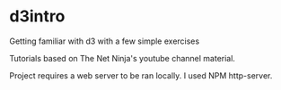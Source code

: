 # d3intro
Getting familiar with d3 with a few simple exercises


Tutorials based on The Net Ninja's youtube channel material. 

Project requires a web server to be ran locally. I used NPM http-server.
